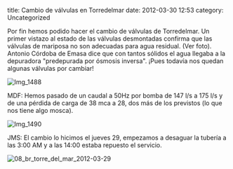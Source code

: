 title:    Cambio de válvulas en Torredelmar
date:     2012-03-30 12:53
category: Uncategorized

Por fin hemos podido hacer el cambio de válvulas de Torredelmar. Un
primer vistazo al estado de las válvulas desmontadas confirma que las
válvulas de mariposa no son adecuadas para agua residual. (Ver foto).
Antonio Córdoba de Emasa dice que con tantos sólidos el agua llegaba a
la depuradora "predepurada por ósmosis inversa". ¡Pues todavía nos
quedan algunas válvulas por cambiar!

![Img_1488](http://axaragua.files.wordpress.com/2012/03/img_1488.jpeg?w=400)

MDF: Hemos pasado de un caudal a 50Hz por bomba de 147 l/s a 175 l/s y
de una pérdida de carga de 38 mca a 28, dos más de los previstos (lo que
nos tiene algo mosca).

![Img_1490](http://axaragua.files.wordpress.com/2012/03/img_1490.jpeg?w=400)

JMS: El cambio lo hicimos el jueves 29, empezamos a desaguar la tubería
a las 3:00 AM y a las 14:00 estaba repuesto el servicio.

![08_br_torre_del_mar_2012-03-29](http://axaragua.files.wordpress.com/2012/03/08_br_torre_del_mar_2012-03-29-scaled1000.png?w=400)
